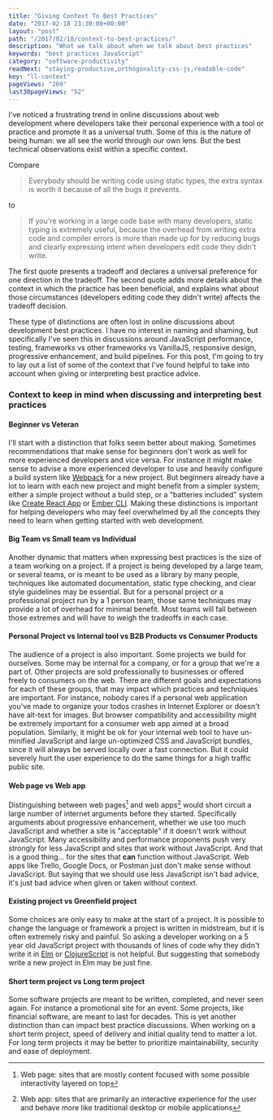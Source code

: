 ```yaml
---
title: "Giving Context To Best Practices"
date: "2017-02-18 23:30:00+00:00"
layout: "post"
path: "/2017/02/18/context-to-best-practices/"
description: "What we talk about when we talk about best practices"
keywords: "best practices JavaScript"
category: "software-productivity"
readNext: "staying-productive,orthogonality-css-js,readable-code"
key: "ll-context"
pageViews: "269"
last30pageViews: "52"
---
```


I've noticed a frustrating trend in online discussions about web development where developers take their personal experience with a tool or practice and promote it as a universal truth.  Some of this is the nature of being human: we all see the world through our own lens.  But the best technical observations exist within a specific context.

Compare

> Everybody should be writing code using static types, the extra syntax is worth it because of all the bugs it prevents.

to

> If you're working in a large code base with many developers, static typing is extremely useful, because the overhead from writing extra code and compiler errors is more than made up for by reducing bugs and clearly expressing intent when developers edit code they didn't write.

The first quote presents a tradeoff and declares a universal preference for one direction in the tradeoff.  The second quote adds more details about the context in which the practice has been beneficial, and explains what about those circumstances (developers editing code they didn't write) affects the tradeoff decision.  

These type of distinctions are often lost in online discussions about development best practices. I have no interest in naming and shaming, but specifically I've seen this in discussions around JavaScript performance, testing, frameworks vs other frameworks vs VanillaJS, responsive design, progressive enhancement, and build pipelines.  For this post, I'm going to try to lay out a list  of some of the context that I've found helpful to take into account when giving or interpreting best practice advice.

### Context to keep in mind when discussing and interpreting best practices

#### Beginner vs Veteran

I'll start with a distinction that folks seem better about making. Sometimes recommendations that make sense for beginners don't work as well for more experienced developers and vice versa.  For instance it might make sense to advise a more experienced developer to use and heavily configure a build system like [Webpack](https://webpack.github.io/) for a new project. But beginners already have a lot to learn with each new project and might benefit from a simpler system; either a simple project without a build step, or a "batteries included" system like [Create React App](https://github.com/facebookincubator/create-react-app) or [Ember CLI](https://ember-cli.com/).  Making these distinctions is important for helping developers who may feel overwhelmed by all the concepts they need to learn when getting started with web development.

#### Big Team vs Small team vs Individual

Another dynamic that matters when expressing best practices is the size of a team working on a project.  If a project is being developed by a large team, or several teams, or is meant to be used as a library by many people, techniques like automated documentation, static type checking, and clear style guidelines may be essential.  But for a personal project or a professional project run by a 1 person team, those same techniques may provide a lot of overhead for minimal benefit. Most teams will fall between those extremes and will have to weigh the tradeoffs in each case.

#### Personal Project vs Internal tool vs B2B Products vs Consumer Products

The audience of a project is also important.  Some projects we build for ourselves.  Some may be internal for a company, or for a group that we're a part of.  Other projects are sold professionally to businesses or offered freely to consumers on the web.  There are different goals and expectations for each of these groups, that may impact which practices and techniques are important.  For instance, nobody cares if a personal web application you've made to organize your todos crashes in Internet Explorer or doesn't have alt-text for images.  But browser compatibility and accessibility might be extremely important for a consumer web app aimed at a broad population.  Similarly, it might be ok for your internal web tool to have un-minified JavaScript and large un-optimized CSS and JavaScript bundles, since it will always be served locally over a fast connection.  But it could severely hurt the user experience to do the same things for a high traffic public site.

#### Web page vs Web app

Distinguishing between web pages[^1] and web apps[^2] would short circuit a large number of internet arguments before they started.  Specifically arguments about progressive enhancement, whether we use too much JavaScript and whether a site is "acceptable" if it doesn't work without JavaScript.  Many accessibility and performance proponents push very strongly for less JavaScript and sites that work without JavaScript.  And that is a good thing... for the sites that **can** function without JavaScript.  Web apps like Trello, Google Docs, or Postman just don't make sense without JavaScript.  But saying that we should use less JavaScript isn't bad advice, it's just bad advice when given or taken without context.

#### Existing project vs Greenfield project

Some choices are only easy to make at the start of a project.  It is possible to change the language or framework a project is written in midstream, but it is often extremely risky and painful.  So asking a developer working on a 5 year old JavaScript project with thousands of lines of code why they didn't write it in [Elm](http://elm-lang.org/) or [ClojureScript](https://clojurescript.org/) is not helpful.  But suggesting that somebody write a new project in Elm may be just fine.

#### Short term project vs Long term project

Some software projects are meant to be written, completed, and never seen again.  For instance a promotional site for an event.  Some projects, like financial software, are meant to last for decades.  This is yet another distinction than can impact best practice discussions.  When working on a short term project, speed of delivery and initial quality tend to matter a lot.  For long term projects it may be better to prioritize maintainability, security and ease of deployment.


[^1]: Web page: sites that are mostly content focused with some possible interactivity layered on top
[^2]: Web app: sites that are primarily an interactive experience for the user and behave more like traditional desktop or mobile applications

[mobx]: https://mobx.js.org/
[es]: http://benmccormick.org/2015/09/14/es5-es6-es2016-es-next-whats-going-on-with-javascript-versioning/
